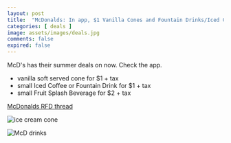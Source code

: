 ```yaml
---
layout: post
title:  "McDonalds: In app, $1 Vanilla Cones and Fountain Drinks/Iced Coffee, Summer 2024"
categories: [ deals ]
image: assets/images/deals.jpg
comments: false
expired: false
---
```


McD's has their summer deals on now.  Check the app.

- vanilla soft served cone for $1 + tax
- small Iced Coffee or Fountain Drink for $1 + tax  
- small Fruit Splash Beverage for $2 + tax


[McDonalds RFD thread](https://forums.redflagdeals.com/mcdonalds-summer-drink-days-1-00-vanilla-cones-only-app-starts-may-14-2691031/4/)


![ice cream cone](https://n.dam-img.rfdcontent.com/offers/012/222/360/180x180_pad.jpg)

![McD drinks](https://s7d1.scene7.com/is/image/mcdonalds/SDD_V1_Carousel%20Image_EN:accessible-carousel-desktop?resmode=sharp2)
 